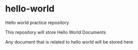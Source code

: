 hello-world
===========

Hello world practice repository

This repository will store Hello World Documents

Any document that is related to hello world will be stored here
